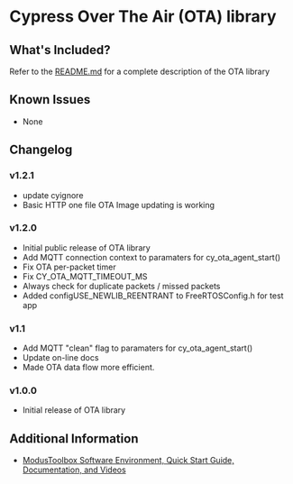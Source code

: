 # Cypress Over The Air (OTA) library

## What's Included?
Refer to the [README.md](./README.md) for a complete description of the OTA library

## Known Issues
* None

## Changelog

### v1.2.1
* update cyignore
* Basic HTTP one file OTA Image updating is working


### v1.2.0
* Initial public release of OTA library
* Add MQTT connection context to paramaters for cy_ota_agent_start()
* Fix OTA per-packet timer
* Fix CY_OTA_MQTT_TIMEOUT_MS
* Always check for duplicate packets / missed packets
* Added configUSE_NEWLIB_REENTRANT to FreeRTOSConfig.h for test app


### v1.1
* Add MQTT "clean" flag to paramaters for cy_ota_agent_start()
* Update on-line docs
* Made OTA data flow more efficient.

### v1.0.0
* Initial release of OTA library

## Additional Information
* [ModusToolbox Software Environment, Quick Start Guide, Documentation, and Videos](https://www.cypress.com/products/modustoolbox-software-environment)
